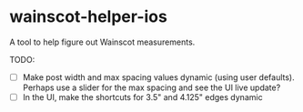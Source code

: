 # wainscot-helper-ios
A tool to help figure out Wainscot measurements.

TODO: 

- [ ] Make post width and max spacing values dynamic (using user defaults). Perhaps use a slider 
      for the max spacing and see the UI live update?
- [ ] In the UI, make the shortcuts for 3.5" and 4.125" edges dynamic

